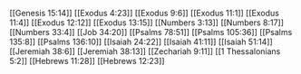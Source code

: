 [[Genesis 15:14]]
[[Exodus 4:23]]
[[Exodus 9:6]]
[[Exodus 11:1]]
[[Exodus 11:4]]
[[Exodus 12:12]]
[[Exodus 13:15]]
[[Numbers 3:13]]
[[Numbers 8:17]]
[[Numbers 33:4]]
[[Job 34:20]]
[[Psalms 78:51]]
[[Psalms 105:36]]
[[Psalms 135:8]]
[[Psalms 136:10]]
[[Isaiah 24:22]]
[[Isaiah 41:11]]
[[Isaiah 51:14]]
[[Jeremiah 38:6]]
[[Jeremiah 38:13]]
[[Zechariah 9:11]]
[[1 Thessalonians 5:2]]
[[Hebrews 11:28]]
[[Hebrews 12:23]]
